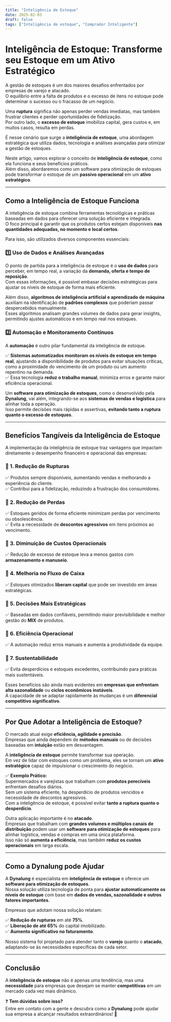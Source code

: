 ```yaml
---
title: "Inteligência de Estoque"
date: 2025-02-03
draft: false
tags: ["Inteligência de estoque", "Comprador Inteligente"]
---
```


# Inteligência de Estoque: Transforme seu Estoque em um Ativo Estratégico

A gestão de estoques é um dos maiores desafios enfrentados por empresas de varejo e atacado.  
O equilíbrio entre a falta de produtos e o excesso de itens no estoque pode determinar o sucesso ou o fracasso de um negócio.  

Uma **ruptura** significa não apenas perder vendas imediatas, mas também frustrar clientes e perder oportunidades de fidelização.  
Por outro lado, o **excesso de estoque** imobiliza capital, gera custos e, em muitos casos, resulta em perdas.  

É nesse cenário que surge a **inteligência de estoque**, uma abordagem estratégica que utiliza dados, tecnologia e análises avançadas para otimizar a gestão de estoques.  

Neste artigo, vamos explorar o conceito de **inteligência de estoque**, como ela funciona e seus benefícios práticos.  
Além disso, abordaremos como um software para otimização de estoques pode transformar o estoque de um **passivo operacional** em um **ativo estratégico**.  

---

## Como a Inteligência de Estoque Funciona  

A inteligência de estoque combina ferramentas tecnológicas e práticas baseadas em dados para oferecer uma solução eficiente e integrada.  
O foco principal é garantir que os produtos certos estejam disponíveis **nas quantidades adequadas, no momento e local certos**.  

Para isso, são utilizados diversos componentes essenciais:

### 1️⃣ Uso de Dados e Análises Avançadas  

O ponto de partida para a inteligência de estoque é o **uso de dados** para perceber, em tempo real, a variação da **demanda, oferta e tempo de reposição**.  
Com essas informações, é possível embasar decisões estratégicas para ajustar os níveis de estoque de forma mais eficiente.  

Além disso, **algoritmos de inteligência artificial e aprendizado de máquina** auxiliam na identificação de **padrões complexos** que poderiam passar despercebidos manualmente.  
Esses algoritmos analisam grandes volumes de dados para gerar insights, permitindo ajustes automáticos e em tempo real nos estoques.  

### 2️⃣ Automação e Monitoramento Contínuos  

A **automação** é outro pilar fundamental da inteligência de estoque.  

✅ **Sistemas automatizados monitoram os níveis de estoque em tempo real**, ajustando a disponibilidade de produtos para evitar situações críticas, como a proximidade do vencimento de um produto ou um aumento repentino na demanda.  
✅ Essa tecnologia **reduz o trabalho manual**, minimiza erros e garante maior eficiência operacional.  

Um **software para otimização de estoques**, como o desenvolvido pela **Dynalung**, vai além, integrando-se aos **sistemas de vendas e logística** para alinhar toda a operação.  
Isso permite decisões mais rápidas e assertivas, **evitando tanto a ruptura quanto o excesso de estoques**.  

---

## Benefícios Tangíveis da Inteligência de Estoque  

A implementação da inteligência de estoque traz vantagens que impactam diretamente o desempenho financeiro e operacional das empresas:

### 🔹 1. Redução de Rupturas  
✅ Produtos sempre disponíveis, aumentando vendas e melhorando a experiência do cliente.  
✅ Contribui para a fidelização, reduzindo a frustração dos consumidores.  

### 🔹 2. Redução de Perdas  
✅ Estoques geridos de forma eficiente minimizam perdas por vencimento ou obsolescência.  
✅ Evita a necessidade de **descontos agressivos** em itens próximos ao vencimento.  

### 🔹 3. Diminuição de Custos Operacionais  
✅ Redução de excesso de estoque leva a menos gastos com **armazenamento e manuseio**.  

### 🔹 4. Melhoria no Fluxo de Caixa  
✅ Estoques otimizados **liberam capital** que pode ser investido em áreas estratégicas.  

### 🔹 5. Decisões Mais Estratégicas  
✅ Baseadas em dados confiáveis, permitindo maior previsibilidade e melhor gestão do **MIX** de produtos.  

### 🔹 6. Eficiência Operacional  
✅ A automação reduz erros manuais e aumenta a produtividade da equipe.  

### 🔹 7. Sustentabilidade  
✅ Evita desperdícios e estoques excedentes, contribuindo para práticas mais sustentáveis.  

Esses benefícios são ainda mais evidentes em **empresas que enfrentam alta sazonalidade** ou **ciclos econômicos instáveis**.  
A capacidade de se adaptar rapidamente às mudanças é um **diferencial competitivo significativo**.  

---

## Por Que Adotar a Inteligência de Estoque?  

O mercado atual exige **eficiência, agilidade e precisão**.  
Empresas que ainda dependem de **métodos manuais** ou de decisões baseadas em **intuição** estão em desvantagem.  

A **inteligência de estoque** permite transformar sua operação.  
Em vez de lidar com estoques como um problema, eles se tornam um **ativo estratégico** capaz de impulsionar o crescimento do negócio.  

✅ **Exemplo Prático:**  
Supermercados e varejistas que trabalham com **produtos perecíveis** enfrentam desafios diários.  
Sem um sistema eficiente, há desperdício de produtos vencidos e necessidade de descontos agressivos.  
Com a inteligência de estoque, é possível evitar **tanto a ruptura quanto o desperdício**.  

Outra aplicação importante é no **atacado**.  
Empresas que trabalham com **grandes volumes e múltiplos canais de distribuição** podem usar um **software para otimização de estoques** para alinhar logística, vendas e compras em uma única plataforma.  
Isso não só **aumenta a eficiência**, mas também **reduz os custos operacionais** em larga escala.  

---

## Como a Dynalung pode Ajudar  

A **Dynalung** é especialista em **inteligência de estoque** e oferece um **software para otimização de estoques**.  
Nossa solução utiliza tecnologia de ponta para **ajustar automaticamente os níveis de estoque** com base em **dados de vendas, sazonalidade e outros fatores importantes**.  

Empresas que adotam nossa solução relatam:

✅ **Redução de rupturas** em até **75%**.  
✅ **Liberação de até 65%** do capital imobilizado.  
✅ **Aumento significativo no faturamento**.  

Nosso sistema foi projetado para atender tanto o **varejo** quanto o **atacado**, adaptando-se às necessidades específicas de cada setor.  

---

## **Conclusão**  

A **inteligência de estoque** não é apenas uma tendência, mas uma **necessidade** para empresas que desejam se manter **competitivas** em um mercado cada vez mais dinâmico.  

❓ **Tem dúvidas sobre isso?**  
Entre em contato com a gente e descubra como a **Dynalung** pode ajudar sua empresa a alcançar resultados extraordinários! 🚀

